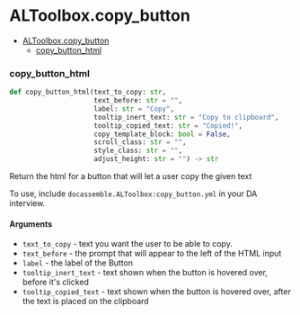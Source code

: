 # ALToolbox.copy_button

* [ALToolbox.copy\_button](#ALToolbox.copy_button)
  * [copy\_button\_html](#ALToolbox.copy_button.copy_button_html)


<a id="ALToolbox.copy_button.copy_button_html"></a>

### copy\_button\_html

```python
def copy_button_html(text_to_copy: str,
                     text_before: str = "",
                     label: str = "Copy",
                     tooltip_inert_text: str = "Copy to clipboard",
                     tooltip_copied_text: str = "Copied!",
                     copy_template_block: bool = False,
                     scroll_class: str = "",
                     style_class: str = "",
                     adjust_height: str = "") -> str
```

Return the html for a button that will let a user copy the given text

To use, include `docassemble.ALToolbox:copy_button.yml` in your DA interview.

#### Arguments

- `text_to_copy` - text you want the user to be able to copy.
- `text_before` - the prompt that will appear to the left of the HTML input
- `label` - the label of the Button
- `tooltip_inert_text` - text shown when the button is hovered over, before it&#x27;s clicked
- `tooltip_copied_text` - text shown when the button is hovered over, after the text is placed on the clipboard

